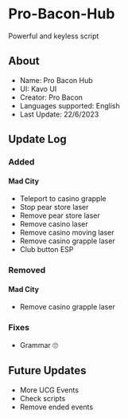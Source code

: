 # Pro-Bacon-Hub
Powerful and keyless script

## About
+ Name: Pro Bacon Hub
+ UI: Kavo UI
+ Creator: Pro Bacon
+ Languages supported: English
+ Last Update: 22/6/2023

## Update Log
### Added
#### Mad City
+ Teleport to casino grapple
+ Stop pear store laser
+ Remove pear store laser
+ Remove casino laser
+ Remove casino moving laser
+ Remove casino grapple laser
+ Club button ESP

### Removed
#### Mad City
+ Remove casino grapple laser
### Fixes
+ Grammar 🙄
## Future Updates
+ More UCG Events
+ Check scripts
+ Remove ended events
